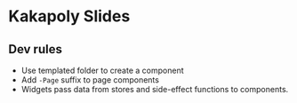 # Kakapoly Slides

## Dev rules

- Use templated folder to create a component
- Add `-Page` suffix to page components
- Widgets pass data from stores and side-effect functions to components.
